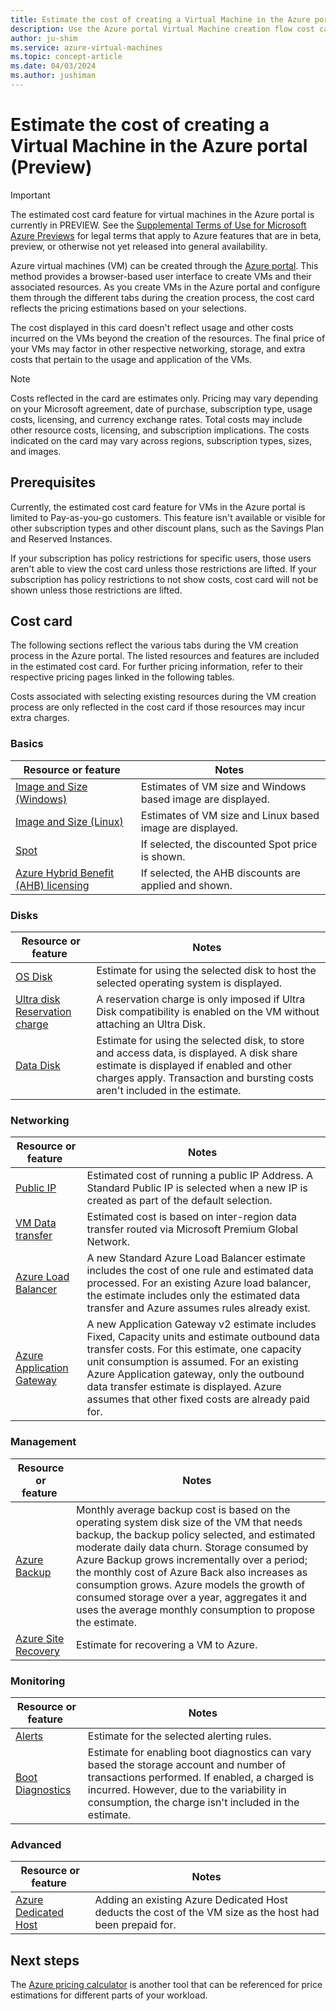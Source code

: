 ```yaml
---
title: Estimate the cost of creating a Virtual Machine in the Azure portal (Preview)
description: Use the Azure portal Virtual Machine creation flow cost card to estimate the final cost of your Virtual Machine.
author: ju-shim
ms.service: azure-virtual-machines
ms.topic: concept-article
ms.date: 04/03/2024
ms.author: jushiman
---
```


# Estimate the cost of creating a Virtual Machine in the Azure portal (Preview)

> [!IMPORTANT]
> The estimated cost card feature for virtual machines in the Azure portal is currently in PREVIEW. See the [Supplemental Terms of Use for Microsoft Azure Previews](https://azure.microsoft.com/support/legal/preview-supplemental-terms/) for legal terms that apply to Azure features that are in beta, preview, or otherwise not yet released into general availability.


Azure virtual machines (VM) can be created through the [Azure portal](https://portal.azure.com/). This method provides a browser-based user interface to create VMs and their associated resources. As you create VMs in the Azure portal and configure them through the different tabs during the creation process, the cost card reflects the pricing estimations based on your selections. 

The cost displayed in this card doesn't reflect usage and other costs incurred on the VMs beyond the creation of the resources. The final price of your VMs may factor in other respective networking, storage, and extra costs that pertain to the usage and application of the VMs. 

> [!NOTE]
> Costs reflected in the card are estimates only. Pricing may vary depending on your Microsoft agreement, date of purchase, subscription type, usage costs, licensing, and currency exchange rates. Total costs may include other resource costs, licensing, and subscription implications. The costs indicated on the card may vary across regions, subscription types, sizes, and images.

## Prerequisites

Currently, the estimated cost card feature for VMs in the Azure portal is limited to Pay-as-you-go customers. This feature isn't available or visible for other subscription types and other discount plans, such as the Savings Plan and Reserved Instances.

If your subscription has policy restrictions for specific users, those users aren't able to view the cost card unless those restrictions are lifted. If your subscription has policy restrictions to not show costs, cost card will not be shown unless those restrictions are lifted.

## Cost card

The following sections reflect the various tabs during the VM creation process in the Azure portal. The listed resources and features are included in the estimated cost card. For further pricing information, refer to their respective pricing pages linked in the following tables. 

Costs associated with selecting existing resources during the VM creation process are only reflected in the cost card if those resources may incur extra charges.

### Basics

| Resource or feature                      | Notes                                          |
|------------------------------------------|-----------------------------------------------------------|
| [Image and Size (Windows)](https://azure.microsoft.com/pricing/details/virtual-machines/windows/) | Estimates of VM size and Windows based image are displayed. |
| [Image and Size (Linux)](https://azure.microsoft.com/pricing/details/virtual-machines/linux/) | Estimates of VM size and Linux based image are displayed. |
| [Spot](https://azure.microsoft.com/pricing/spot-advisor/) | If selected, the discounted Spot price is shown. |
| [Azure Hybrid Benefit (AHB) licensing](https://azure.microsoft.com/pricing/hybrid-benefit/) | If selected, the AHB discounts are applied and shown. |

### Disks

| Resource or feature                      | Notes                                          |
|------------------------------------------|-----------------------------------------------------------|
| [OS Disk](https://azure.microsoft.com/pricing/details/managed-disks/) | Estimate for using the selected disk to host the selected operating system is displayed.|
| [Ultra disk Reservation charge](https://azure.microsoft.com/pricing/details/managed-disks/) | A reservation charge is only imposed if Ultra Disk compatibility is enabled on the VM without attaching an Ultra Disk.|
| [Data Disk](https://azure.microsoft.com/pricing/details/managed-disks/) | Estimate for using the selected disk, to store and access data, is displayed. A disk share estimate is displayed if enabled and other charges apply. Transaction and bursting costs aren't included in the estimate. |

### Networking

| Resource or feature                      | Notes                                          |
|------------------------------------------|-----------------------------------------------------------|
| [Public IP](https://azure.microsoft.com/pricing/details/ip-addresses/) | Estimated cost of running a public IP Address. A Standard Public IP is selected when a new IP is created as part of the default selection. |
| [VM Data transfer](https://azure.microsoft.com/pricing/details/bandwidth/) | Estimated cost is based on inter-region data transfer routed via Microsoft Premium Global Network. |
| [Azure Load Balancer](https://azure.microsoft.com/pricing/details/load-balancer/) | A new Standard Azure Load Balancer estimate includes the cost of one rule and estimated data processed. For an existing Azure load balancer, the estimate includes only the estimated data transfer and Azure assumes rules already exist. |
| [Azure Application Gateway](https://azure.microsoft.com/pricing/details/application-gateway/) | A new Application Gateway v2 estimate includes Fixed, Capacity units and estimate outbound data transfer costs. For this estimate, one capacity unit consumption is assumed. For an existing Azure Application gateway, only the outbound data transfer estimate is displayed. Azure assumes that other fixed costs are already paid for. |

### Management 

| Resource or feature                      | Notes                                          |
|------------------------------------------|-----------------------------------------------------------|
| [Azure Backup](https://azure.microsoft.com/pricing/details/backup/) | Monthly average backup cost is based on the operating system disk size of the VM that needs backup, the backup policy selected, and estimated moderate daily data churn. Storage consumed by Azure Backup grows incrementally over a period; the monthly cost of Azure Back also increases as consumption grows. Azure models the growth of consumed storage over a year, aggregates it and uses the average monthly consumption to propose the estimate. |
| [Azure Site Recovery](https://azure.microsoft.com/pricing/details/site-recovery/) | Estimate for recovering a VM to Azure.|

### Monitoring 

| Resource or feature                      | Notes                                          |
|------------------------------------------|-----------------------------------------------------------|
| [Alerts](https://azure.microsoft.com/pricing/details/monitor/) | Estimate for the selected alerting rules. |
| [Boot Diagnostics](https://azure.microsoft.com/pricing/details/storage/blobs/) | Estimate for enabling boot diagnostics can vary based the storage account and number of transactions performed. If enabled, a charged is incurred. However, due to the variability in consumption, the charge isn't included in the estimate.|

### Advanced 

| Resource or feature                      | Notes                                          |
|------------------------------------------|-----------------------------------------------------------|
| [Azure Dedicated Host](https://azure.microsoft.com/pricing/details/virtual-machines/dedicated-host/) | Adding an existing Azure Dedicated Host deducts the cost of the VM size as the host had been prepaid for. |

## Next steps

The [Azure pricing calculator](https://azure.microsoft.com/pricing/calculator/) is another tool that can be referenced for price estimations for different parts of your workload.

